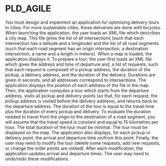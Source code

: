 # PLD_AGILE
You must design and implement an application for optimising delivery tours in cities. For more sustainable cities, these deliveries are done with bicycles. When launching the application, the user loads an XML file which describes a city map. This file gives the list of all intersections (such that each intersection has a latitude and a longitude) and the list of all road segments (such that each road segment has an origin intersection, a destination intersection, a name and a length in meters). When a map is loaded, the application displays it. To prepare a tour, the user first loads an XML file which gives the address and time of departure and, a list of requests, such that each request is composed of a pickup address, the duration of the pickup, a delivery address, and the duration of the delivery. Durations are given in seconds, and all addresses correspond to intersections. The application displays the position of each address of the file in the map. Then, the application computes a tour which starts from the departure address, visits all pickup and delivery points (so that, for each request, the pickup address is visited before the delivery address), and returns back to the departure address. The duration of the tour is equal to the travel time plus the duration of every pickup and delivery. To evaluate the duration needed to travel from the origin to the destination of a road segment, you will assume that the travel speed is constant and equal to 15 kilometres per hour. The total duration of the tour must be minimal. The tour must be displayed on the map. The application also displays, for each pickup or delivery point, the arrival and departure time on/from this point. Finally, the user may need to modify the tour (delete some requests, add new requests, or change the order points are visited). After each modification, the application updates arrival and departure times. The user may need to undo/redo these modifications.
